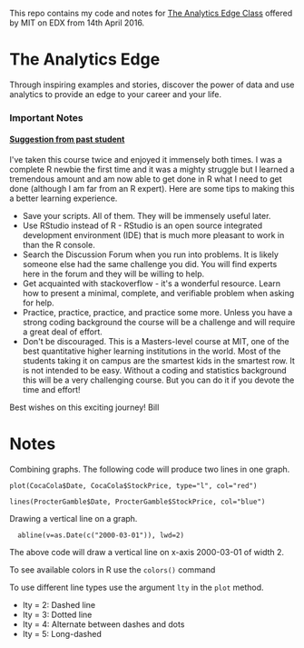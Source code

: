 
This repo contains my code and notes for [The Analytics Edge Class](https://www.edx.org/course/analytics-edge-mitx-15-071x-2#!) offered by MIT on EDX from 14th April 2016.

# The Analytics Edge

Through inspiring examples and stories, discover the power of data and use analytics to provide an edge to your career and your life.

### Important Notes

#### [Suggestion from past student](https://courses.edx.org/courses/course-v1:MITx+15.071x_3+1T2016/discussion/forum/i4x-MITx-15.071x_2-course-1T2015/threads/570d0b84209a65053f000312)
I've taken this course twice and enjoyed it immensely both times. I was a complete R newbie the first time and it was a mighty struggle but I learned a tremendous amount and am now able to get done in R what I need to get done (although I am far from an R expert).
Here are some tips to making this a better learning experience.

* Save your scripts. All of them. They will be immensely useful later.
* Use RStudio instead of R - RStudio is an open source integrated development environment (IDE) that is much more pleasant to work in than the R console.
* Search the Discussion Forum when you run into problems. It is likely someone else had the same challenge you did.
You will find experts here in the forum and they will be willing to help.
* Get acquainted with stackoverflow - it's a wonderful resource.
Learn how to present a minimal, complete, and verifiable problem when asking for help.
* Practice, practice, practice, and practice some more. Unless you have a strong coding background the course will be a challenge and will require a great deal of effort.
* Don't be discouraged. This is a Masters-level course at MIT, one of the best quantitative higher learning institutions in the world. Most of the students taking it on campus are the smartest kids in the smartest row. It is not intended to be easy. Without a coding and statistics background this will be a very challenging course.
But you can do it if you devote the time and effort!

Best wishes on this exciting journey!
Bill

# Notes
Combining graphs.
The following code will produce two lines in one graph.

```
plot(CocaCola$Date, CocaCola$StockPrice, type="l", col="red")

lines(ProcterGamble$Date, ProcterGamble$StockPrice, col="blue")
```

Drawing a vertical line on a graph.
```
  abline(v=as.Date(c("2000-03-01")), lwd=2)
```

The above code will draw a vertical line on x-axis 2000-03-01 of width 2.

To see available colors in R use the `colors()` command

To use different line types use the argument `lty` in the `plot` method.

- lty = 2: Dashed line
- lty = 3: Dotted line
- lty = 4: Alternate between dashes and dots
- lty = 5: Long-dashed
